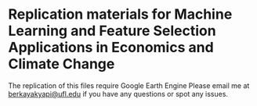 # Replication materials for Machine Learning and Feature Selection Applications in Economics and Climate Change
The replication of this files require Google Earth Engine
Please email me at berkayakyapi@ufl.edu if you have any questions or spot any issues.
